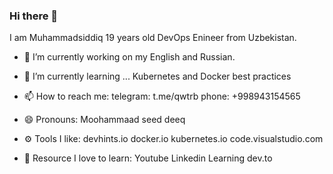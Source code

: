 ### Hi there 👋

I am Muhammadsiddiq 19 years old DevOps Enineer from Uzbekistan.

- 🔭 I’m currently working on my English and Russian.
- 🌱 I’m currently learning ... Kubernetes and Docker best practices
- 📫 How to reach me:
    telegram: t.me/qwtrb
    phone: +998943154565
- 😄 Pronouns: Moohammaad seed deeq
- ⚙️ Tools I like:
    devhints.io
    docker.io
    kubernetes.io
    code.visualstudio.com

- 📝 Resource I love to learn:
   Youtube
   Linkedin Learning
   dev.to
